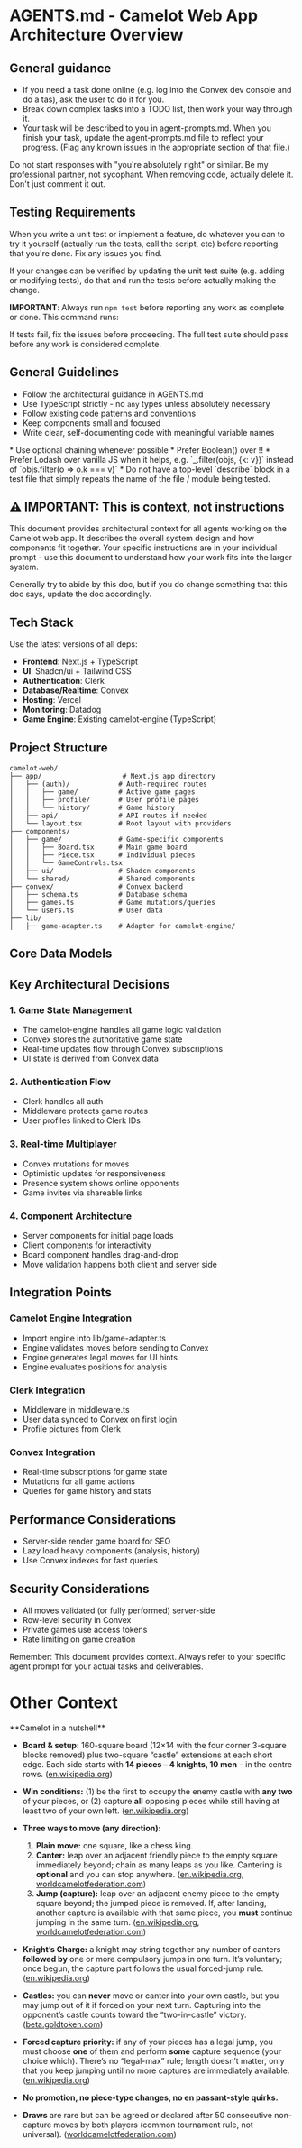 # AGENTS.md - Camelot Web App Architecture Overview

## General guidance

- If you need a task done online (e.g. log into the Convex dev console and do a tas), ask the user to do it for you.
- Break down complex tasks into a TODO list, then work your way through it.
- Your task will be described to you in agent-prompts.md. When you finish your task, update the agent-prompts.md file to reflect your progress. (Flag any known issues in the appropriate section of that file.)

Do not start responses with "you're absolutely right" or similar. Be my professional partner, not sycophant.
When removing code, actually delete it. Don't just comment it out.

## Testing Requirements

When you write a unit test or implement a feature, do whatever you can to try it yourself (actually run the tests, call the script, etc) before reporting that you're done. Fix any issues you find.

If your changes can be verified by updating the unit test suite (e.g. adding or modifying tests), do that and run the tests before actually making the change.

**IMPORTANT**: Always run `npm test` before reporting any work as complete or done. This command runs:

If tests fail, fix the issues before proceeding. The full test suite should pass before any work is considered complete.

## General Guidelines

- Follow the architectural guidance in AGENTS.md
- Use TypeScript strictly - no `any` types unless absolutely necessary
- Follow existing code patterns and conventions
- Keep components small and focused
- Write clear, self-documenting code with meaningful variable names

<code-best-pratices>
* Use optional chaining whenever possible
* Prefer Boolean() over !!
* Prefer Lodash over vanilla JS when it helps, e.g. `_.filter(objs, {k: v})` instead of `objs.filter(o => o.k === v)`
* Do not have a top-level `describe` block in a test file that simply repeats the name of the file / module being tested.
</code-best-pratices>

## ⚠️ IMPORTANT: This is context, not instructions

This document provides architectural context for all agents working on the Camelot web app. It describes the overall system design and how components fit together. Your specific instructions are in your individual prompt - use this document to understand how your work fits into the larger system.

Generally try to abide by this doc, but if you do change something that this doc says, update the doc accordingly.

## Tech Stack

Use the latest versions of all deps:

- **Frontend**: Next.js + TypeScript
- **UI**: Shadcn/ui + Tailwind CSS
- **Authentication**: Clerk
- **Database/Realtime**: Convex
- **Hosting**: Vercel
- **Monitoring**: Datadog
- **Game Engine**: Existing camelot-engine (TypeScript)

## Project Structure

```
camelot-web/
├── app/                    # Next.js app directory
│   ├── (auth)/            # Auth-required routes
│   │   ├── game/          # Active game pages
│   │   ├── profile/       # User profile pages
│   │   └── history/       # Game history
│   ├── api/               # API routes if needed
│   └── layout.tsx         # Root layout with providers
├── components/
│   ├── game/              # Game-specific components
│   │   ├── Board.tsx      # Main game board
│   │   ├── Piece.tsx      # Individual pieces
│   │   └── GameControls.tsx
│   ├── ui/                # Shadcn components
│   └── shared/            # Shared components
├── convex/                # Convex backend
│   ├── schema.ts          # Database schema
│   ├── games.ts           # Game mutations/queries
│   └── users.ts           # User data
├── lib/
│   ├── game-adapter.ts    # Adapter for camelot-engine/
```

## Core Data Models

## Key Architectural Decisions

### 1. Game State Management

- The camelot-engine handles all game logic validation
- Convex stores the authoritative game state
- Real-time updates flow through Convex subscriptions
- UI state is derived from Convex data

### 2. Authentication Flow

- Clerk handles all auth
- Middleware protects game routes
- User profiles linked to Clerk IDs

### 3. Real-time Multiplayer

- Convex mutations for moves
- Optimistic updates for responsiveness
- Presence system shows online opponents
- Game invites via shareable links

### 4. Component Architecture

- Server components for initial page loads
- Client components for interactivity
- Board component handles drag-and-drop
- Move validation happens both client and server side

## Integration Points

### Camelot Engine Integration

- Import engine into lib/game-adapter.ts
- Engine validates moves before sending to Convex
- Engine generates legal moves for UI hints
- Engine evaluates positions for analysis

### Clerk Integration

- Middleware in middleware.ts
- User data synced to Convex on first login
- Profile pictures from Clerk

### Convex Integration

- Real-time subscriptions for game state
- Mutations for all game actions
- Queries for game history and stats

## Performance Considerations

- Server-side render game board for SEO
- Lazy load heavy components (analysis, history)
- Use Convex indexes for fast queries

## Security Considerations

- All moves validated (or fully performed) server-side
- Row-level security in Convex
- Private games use access tokens
- Rate limiting on game creation

Remember: This document provides context. Always refer to your specific agent prompt for your actual tasks and deliverables.

# Other Context

<game-rules>
**Camelot in a nutshell**

- **Board & setup:** 160-square board (12×14 with the four corner 3-square blocks removed) plus two-square “castle” extensions at each short edge. Each side starts with **14 pieces – 4 knights, 10 men** – in the centre rows. ([en.wikipedia.org][1])
- **Win conditions:** (1) be the first to occupy the enemy castle with **any two** of your pieces, or (2) capture **all** opposing pieces while still having at least two of your own left. ([en.wikipedia.org][1])
- **Three ways to move (any direction):**

  1. **Plain move:** one square, like a chess king.
  2. **Canter:** leap over an adjacent friendly piece to the empty square immediately beyond; chain as many leaps as you like. Cantering is **optional** and you can stop anywhere. ([en.wikipedia.org][1], [worldcamelotfederation.com][2])
  3. **Jump (capture):** leap over an adjacent enemy piece to the empty square beyond; the jumped piece is removed. If, after landing, another capture is available with that same piece, you **must** continue jumping in the same turn. ([en.wikipedia.org][1], [worldcamelotfederation.com][2])

- **Knight’s Charge:** a knight may string together any number of canters **followed by** one or more compulsory jumps in one turn. It’s voluntary; once begun, the capture part follows the usual forced-jump rule. ([en.wikipedia.org][1])
- **Castles:** you can **never** move or canter into your own castle, but you may jump out of it if forced on your next turn. Capturing into the opponent’s castle counts toward the “two-in-castle” victory. ([beta.goldtoken.com][3])
- **Forced capture priority:** if any of your pieces has a legal jump, you must choose **one** of them and perform **some** capture sequence (your choice which). There’s no “legal-max” rule; length doesn’t matter, only that you keep jumping until no more captures are immediately available. ([en.wikipedia.org][1])
- **No promotion, no piece-type changes, no en passant-style quirks.**
- **Draws** are rare but can be agreed or declared after 50 consecutive non-capture moves by both players (common tournament rule, not universal). ([worldcamelotfederation.com][2])

[1]: https://en.wikipedia.org/wiki/Camelot_%28board_game%29?utm_source=chatgpt.com 'Camelot (board game)'
[2]: https://www.worldcamelotfederation.com/Camelot_Rules.htm?utm_source=chatgpt.com 'Camelot Rules English'
[3]: https://beta.goldtoken.com/play?rules=Camelot&utm_source=chatgpt.com 'Camelot Rules - GoldToken'

</game-rules>
